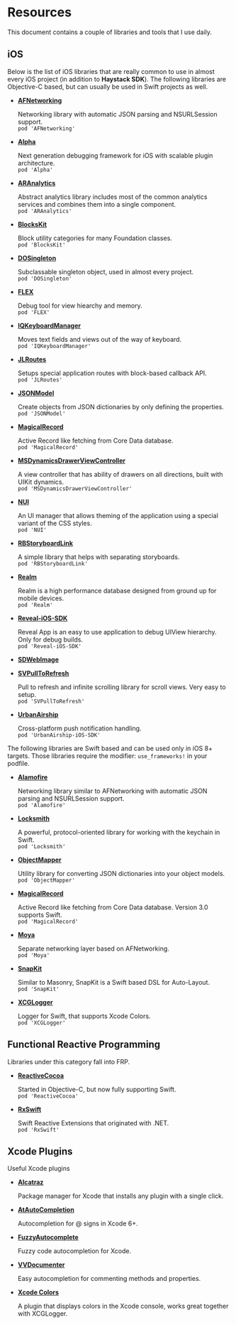 Resources
=======

This document contains a couple of libraries and tools that I use daily.

iOS
--------
Below is the list of iOS libraries that are really common to use in almost every iOS project (in addition to **Haystack SDK**). The following libraries are Objective-C based, but can usually be used in Swift projects as well.

- [**AFNetworking**](https://github.com/AFNetworking/AFNetworking)

   Networking library with automatic JSON parsing and NSURLSession support.  
   `pod 'AFNetworking'`
   
- [**Alpha**](https://github.com/legoless/Alpha)

   Next generation debugging framework for iOS with scalable plugin architecture.   
   `pod 'Alpha'`
   
- [**ARAnalytics**](https://github.com/orta/ARAnalytics)

   Abstract analytics library includes most of the common analytics services and combines them into a single component.  
   `pod 'ARAnalytics'`
   
- [**BlocksKit**](https://github.com/pandamonia/BlocksKit)

   Block utility categories for many Foundation classes.  
   `pod 'BlocksKit'`
   
- [**DOSingleton**](https://github.com/stel/DOSingleton)

   Subclassable singleton object, used in almost every project.  
   `pod 'DOSingleton'`
   
- [**FLEX**](https://github.com/flipboard/FLEX)

   Debug tool for view hiearchy and memory.  
   `pod 'FLEX'`
   
- [**IQKeyboardManager**](https://github.com/hackiftekhar/IQKeyboardManager)
   
   Moves text fields and views out of the way of keyboard.  
   `pod 'IQKeyboardManager'`

- [**JLRoutes**](https://github.com/joeldev/JLRoutes)
   
   Setups special application routes with block-based callback API.  
   `pod 'JLRoutes'`

- [**JSONModel**](https://github.com/icanzilb/JSONModel)

   Create objects from JSON dictionaries by only defining the properties.  
   `pod 'JSONModel'`
   
- [**MagicalRecord**](https://github.com/magicalpanda/MagicalRecord)

   Active Record like fetching from Core Data database.  
   `pod 'MagicalRecord'`

- [**MSDynamicsDrawerViewController**](https://github.com/monospacecollective/MSDynamicsDrawerViewController)
   
   A view controller that has ability of drawers on all directions, built with UIKit dynamics.  
   `pod 'MSDynamicsDrawerViewController'`

- [**NUI**](https://github.com/tombenner/nui)

   An UI manager that allows theming of the application using a special variant of the CSS styles.  
   `pod 'NUI'`
   
- [**RBStoryboardLink**](https://github.com/rob-brown/RBStoryboardLink)

  A simple library that helps with separating storyboards.   
  `pod 'RBStoryboardLink'`
   
- [**Realm**](http://realm.io)
   
   Realm is a high performance database designed from ground up for mobile devices.   
   `pod 'Realm'`

- [**Reveal-iOS-SDK**](http://revealapp.com/)
   
   Reveal App is an easy to use application to debug UIView hierarchy. Only for debug builds.  
   `pod 'Reveal-iOS-SDK'`

- [**SDWebImage**]()

- [**SVPullToRefresh**](https://github.com/samvermette/SVPullToRefresh)
   
   Pull to refresh and infinite scrolling library for scroll views. Very easy to setup.  
   `pod 'SVPullToRefresh'`
   
- [**UrbanAirship**](https://urbanairship.com)
   
   Cross-platform push notification handling.  
   `pod 'UrbanAirship-iOS-SDK'`


The following libraries are Swift based and can be used only in iOS 8+ targets. Those libraries require the modifier: `use_frameworks!` in your podfile.

- [**Alamofire**](https://github.com/Alamofire/Alamofire)

   Networking library similar to AFNetworking with automatic JSON parsing and NSURLSession support.  
   `pod 'Alamofire'`
   
- [**Locksmith**](https://github.com/matthewpalmer/Locksmith)
  
  A powerful, protocol-oriented library for working with the keychain in Swift.   
  `pod 'Locksmith'`
   
- [**ObjectMapper**](https://github.com/Hearst-DD/ObjectMapper)
 
   Utility library for converting JSON dictionaries into your object models.  
   `pod 'ObjectMapper'`

- [**MagicalRecord**](https://github.com/magicalpanda/MagicalRecord)

   Active Record like fetching from Core Data database. Version 3.0 supports Swift.   
   `pod 'MagicalRecord'`
   
- [**Moya**](https://github.com/Moya/Moya)

   Separate networking layer based on AFNetworking.    
   `pod 'Moya'`
   
- [**SnapKit**](https://github.com/SnapKit/SnapKit)
   
   Similar to Masonry, SnapKit is a Swift based DSL for Auto-Layout.   
   `pod 'SnapKit'`

- [**XCGLogger**](https://github.com/DaveWoodCom/XCGLogger)
   
   Logger for Swift, that supports Xcode Colors.   
   `pod 'XCGLogger'`


Functional Reactive Programming
--------
Libraries under this category fall into FRP.

- [**ReactiveCocoa**](https://github.com/ReactiveCocoa/ReactiveCocoa)

  Started in Objective-C, but now fully supporting Swift.    
  `pod 'ReactiveCocoa'`

- [**RxSwift**](https://github.com/ReactiveX/RxSwift)

  Swift Reactive Extensions that originated with .NET.    
  `pod 'RxSwift'`


Xcode Plugins
--------
Useful Xcode plugins

- [**Alcatraz**](http://alcatraz.io)   
  
  Package manager for Xcode that installs any plugin with a single click.

- [**AtAutoCompletion**](https://github.com/wzqcongcong/AtAutoCompletion/)

  Autocompletion for @ signs in Xcode 6+.

- [**FuzzyAutocomplete**](https://github.com/FuzzyAutocomplete/FuzzyAutocompletePlugin)

  Fuzzy code autocompletion for Xcode.

- [**VVDocumenter**](https://github.com/onevcat/VVDocumenter-Xcode)

  Easy autocompletion for commenting methods and properties.

- [**Xcode Colors**](https://github.com/robbiehanson/XcodeColors)
  
  A plugin that displays colors in the Xcode console, works great together with XCGLogger.

